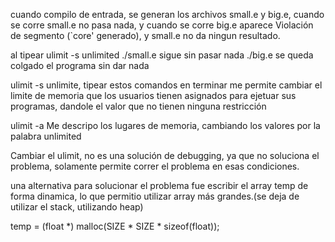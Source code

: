 cuando compilo de entrada, se generan los archivos small.e y big.e, 
cuando se corre small.e no pasa nada, y cuando se corre big.e aparece 
Violación de segmento (`core' generado), y small.e no da ningun 
resultado.

al tipear ulimit -s unlimited
./small.e sigue sin pasar nada
./big.e se queda colgado el programa sin dar nada

  ulimit -s unlimite, tipear estos comandos en terminar me permite 
  cambiar el limite de memoria que los usuarios tienen asignados
  para ejetuar sus programas, dandole el valor que no tienen ninguna 
  restricción


  ulimit -a
  Me descripo los lugares de memoria, cambiando los valores por la 
  palabra unlimited


Cambiar el ulimit, no es una solución de  debugging, ya que no 
soluciona el problema, solamente permite correr el problema en 
esas condiciones.

una alternativa para solucionar el problema fue escribir el 
array temp de forma dinamica, lo que permitio utilizar array 
más grandes.(se deja de utilizar el stack, utilizando heap)

temp = (float *) malloc(SIZE * SIZE * sizeof(float));
